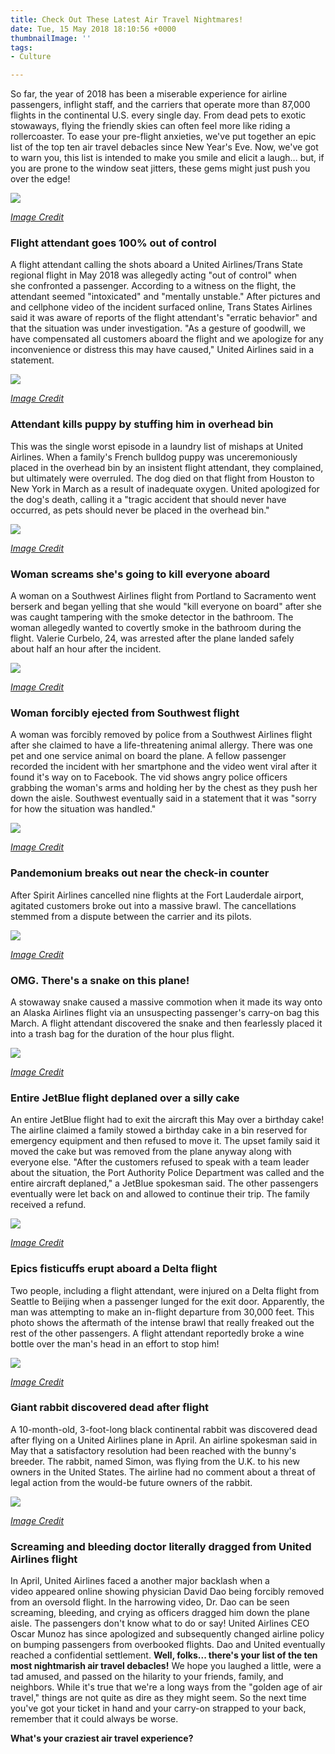 ```yaml
---
title: Check Out These Latest Air Travel Nightmares!
date: Tue, 15 May 2018 18:10:56 +0000
thumbnailImage: ''
tags:
- Culture

---
```

So far, the year of 2018 has been a miserable experience for airline passengers, inflight staff, and the carriers that operate more than 87,000 flights in the continental U.S. every single day. From dead pets to exotic stowaways, flying the friendly skies can often feel more like riding a rollercoaster. To ease your pre-flight anxieties, we've put together an epic list of the top ten air travel debacles since New Year's Eve. Now, we've got to warn you, this list is intended to make you smile and elicit a laugh... but, if you are prone to the window seat jitters, these gems might just push you over the edge! 

[![](http://newsattorneys.staging.wpengine.com/wp-content/uploads/2018/05/image1-1.jpg)](http://newsattorneys.staging.wpengine.com/wp-content/uploads/2018/05/image1-1.jpg)

 [_Image Credit_](https://www.cbsnews.com/pictures/air-travel-nightmares-of-2017/)

### Flight attendant goes 100% out of control

A flight attendant calling the shots aboard a United Airlines/Trans State regional flight in May 2018 was allegedly acting "out of control" when she confronted a passenger. According to a witness on the flight, the attendant seemed "intoxicated" and "mentally unstable." After pictures and and cellphone video of the incident surfaced online, Trans States Airlines said it was aware of reports of the flight attendant's "erratic behavior" and that the situation was under investigation. "As a gesture of goodwill, we have compensated all customers aboard the flight and we apologize for any inconvenience or distress this may have caused," United Airlines said in a statement. 

[![](http://newsattorneys.staging.wpengine.com/wp-content/uploads/2018/05/image2-1.jpg)](http://newsattorneys.staging.wpengine.com/wp-content/uploads/2018/05/image2-1.jpg)

 [_Image Credit_](https://www.cbsnews.com/pictures/air-travel-nightmares-of-2017/)

### Attendant kills puppy by stuffing him in overhead bin

This was the single worst episode in a laundry list of mishaps at United Airlines. When a family's French bulldog puppy was unceremoniously placed in the overhead bin by an insistent flight attendant, they complained, but ultimately were overruled. The dog died on that flight from Houston to New York in March as a result of inadequate oxygen. United apologized for the dog's death, calling it a "tragic accident that should never have occurred, as pets should never be placed in the overhead bin." 

[![](http://newsattorneys.staging.wpengine.com/wp-content/uploads/2018/05/image3-1.jpg)](http://newsattorneys.staging.wpengine.com/wp-content/uploads/2018/05/image3-1.jpg)

 [_Image Credit_](https://www.cbsnews.com/pictures/air-travel-nightmares-of-2017/)

### Woman screams she's going to kill everyone aboard

A woman on a Southwest Airlines flight from Portland to Sacramento went berserk and began yelling that she would "kill everyone on board" after she was caught tampering with the smoke detector in the bathroom. The woman allegedly wanted to covertly smoke in the bathroom during the flight. Valerie Curbelo, 24, was arrested after the plane landed safely about half an hour after the incident. 

[![](http://newsattorneys.staging.wpengine.com/wp-content/uploads/2018/05/hh.jpg)](http://newsattorneys.staging.wpengine.com/wp-content/uploads/2018/05/hh.jpg)

 [_Image Credit_](https://www.cbsnews.com/pictures/air-travel-nightmares-of-2017/)

### Woman forcibly ejected from Southwest flight

A woman was forcibly removed by police from a Southwest Airlines flight after she claimed to have a life-threatening animal allergy. There was one pet and one service animal on board the plane. A fellow passenger recorded the incident with her smartphone and the video went viral after it found it's way on to Facebook. The vid shows angry police officers grabbing the woman's arms and holding her by the chest as they push her down the aisle. Southwest eventually said in a statement that it was "sorry for how the situation was handled." 

[![](http://newsattorneys.staging.wpengine.com/wp-content/uploads/2018/05/image4.jpg)](http://newsattorneys.staging.wpengine.com/wp-content/uploads/2018/05/image4.jpg) 

[_Image Credit_](https://www.cbsnews.com/pictures/air-travel-nightmares-of-2017/)

### Pandemonium breaks out near the check-in counter

After Spirit Airlines cancelled nine flights at the Fort Lauderdale airport, agitated customers broke out into a massive brawl. The cancellations stemmed from a dispute between the carrier and its pilots. 

[![](http://newsattorneys.staging.wpengine.com/wp-content/uploads/2018/05/Untitled-design-4-47.jpg)](http://newsattorneys.staging.wpengine.com/wp-content/uploads/2018/05/Untitled-design-4-47.jpg) 

[_Image Credit_](https://www.cbsnews.com/pictures/air-travel-nightmares-of-2017/)

### OMG. There's a snake on this plane!

A stowaway snake caused a massive commotion when it made its way onto an Alaska Airlines flight via an unsuspecting passenger's carry-on bag this March. A flight attendant discovered the snake and then fearlessly placed it into a trash bag for the duration of the hour plus flight. 

[![](http://newsattorneys.staging.wpengine.com/wp-content/uploads/2018/05/image5.jpg)](http://newsattorneys.staging.wpengine.com/wp-content/uploads/2018/05/image5.jpg) 

[_Image Credit_](https://www.cbsnews.com/pictures/air-travel-nightmares-of-2017/)

### Entire JetBlue flight deplaned over a silly cake

An entire JetBlue flight had to exit the aircraft this May over a birthday cake! The airline claimed a family stowed a birthday cake in a bin reserved for emergency equipment and then refused to move it. The upset family said it moved the cake but was removed from the plane anyway along with everyone else. "After the customers refused to speak with a team leader about the situation, the Port Authority Police Department was called and the entire aircraft deplaned," a JetBlue spokesman said. The other passengers eventually were let back on and allowed to continue their trip. The family received a refund.

 [![](http://newsattorneys.staging.wpengine.com/wp-content/uploads/2018/05/image6.jpg)](http://newsattorneys.staging.wpengine.com/wp-content/uploads/2018/05/image6.jpg)

 [_Image Credit_](https://www.cbsnews.com/pictures/air-travel-nightmares-of-2017/)

### Epics fisticuffs erupt aboard a Delta flight

Two people, including a flight attendant, were injured on a Delta flight from Seattle to Beijing when a passenger lunged for the exit door. Apparently, the man was attempting to make an in-flight departure from 30,000 feet. This photo shows the aftermath of the intense brawl that really freaked out the rest of the other passengers. A flight attendant reportedly broke a wine bottle over the man's head in an effort to stop him! 

[![](http://newsattorneys.staging.wpengine.com/wp-content/uploads/2018/05/huge.jpg)](http://newsattorneys.staging.wpengine.com/wp-content/uploads/2018/05/huge.jpg)

 [_Image Credit_](https://goo.gl/images/2gVP5q)

### Giant rabbit discovered dead after flight

A 10-month-old, 3-foot-long black continental rabbit was discovered dead after flying on a United Airlines plane in April. An airline spokesman said in May that a satisfactory resolution had been reached with the bunny's breeder. The rabbit, named Simon, was flying from the U.K. to his new owners in the United States. The airline had no comment about a threat of legal action from the would-be future owners of the rabbit. 

[![](http://newsattorneys.staging.wpengine.com/wp-content/uploads/2018/05/replace.jpg)](http://newsattorneys.staging.wpengine.com/wp-content/uploads/2018/05/replace.jpg)

 [_Image Credit_](https://www.cbsnews.com/pictures/air-travel-nightmares-of-2017/)

### Screaming and bleeding doctor literally dragged from United Airlines flight

In April, United Airlines faced a another major backlash when a video appeared online showing physician David Dao being forcibly removed from an oversold flight. In the harrowing video, Dr. Dao can be seen screaming, bleeding, and crying as officers dragged him down the plane aisle. The passengers don't know what to do or say! United Airlines CEO Oscar Munoz has since apologized and subsequently changed airline policy on bumping passengers from overbooked flights. Dao and United eventually reached a confidential settlement. **Well, folks... there's your list of the ten most nightmarish air travel debacles!** We hope you laughed a little, were a tad amused, and passed on the hilarity to your friends, family, and neighbors. While it's true that we're a long ways from the "golden age of air travel," things are not quite as dire as they might seem. So the next time you've got your ticket in hand and your carry-on strapped to your back, remember that it could always be worse.

**What's your craziest air travel experience?**